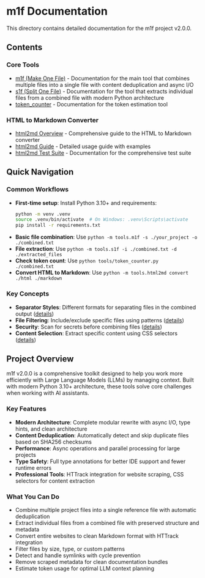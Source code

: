 # m1f Documentation

This directory contains detailed documentation for the m1f project v2.0.0.

## Contents

### Core Tools

- [m1f (Make One File)](./m1f.md) - Documentation for the main tool that
  combines multiple files into a single file with content deduplication and async I/O
- [s1f (Split One File)](./s1f.md) - Documentation for the tool that extracts
  individual files from a combined file with modern Python architecture
- [token_counter](./token_counter.md) - Documentation for the token estimation
  tool

### HTML to Markdown Converter

- [html2md Overview](./html2md.md) - Comprehensive guide to the HTML to Markdown converter
- [html2md Guide](./html2md_guide.md) - Detailed usage guide with examples
- [html2md Test Suite](./html2md_test_suite.md) - Documentation for the comprehensive test suite

## Quick Navigation

### Common Workflows

- **First-time setup**: Install Python 3.10+ and requirements:
  ```bash
  python -m venv .venv
  source .venv/bin/activate  # On Windows: .venv\Scripts\activate
  pip install -r requirements.txt
  ```
- **Basic file combination**: Use
  `python -m tools.m1f -s ./your_project -o ./combined.txt`
- **File extraction**: Use
  `python -m tools.s1f -i ./combined.txt -d ./extracted_files`
- **Check token count**: Use `python tools/token_counter.py ./combined.txt`
- **Convert HTML to Markdown**: Use
  `python -m tools.html2md convert ./html ./markdown`

### Key Concepts

- **Separator Styles**: Different formats for separating files in the combined
  output ([details](./m1f.md#separator-styles))
- **File Filtering**: Include/exclude specific files using patterns
  ([details](./m1f.md#command-line-options))
- **Security**: Scan for secrets before combining files
  ([details](./m1f.md#security-check))
- **Content Selection**: Extract specific content using CSS selectors
  ([details](./html2md.md#content-selection))

## Project Overview

m1f v2.0.0 is a comprehensive toolkit designed to help you work more efficiently
with Large Language Models (LLMs) by managing context. Built with modern Python 3.10+
architecture, these tools solve core challenges when working with AI assistants.

### Key Features

- **Modern Architecture**: Complete modular rewrite with async I/O, type hints, and clean architecture
- **Content Deduplication**: Automatically detect and skip duplicate files based on SHA256 checksums
- **Performance**: Async operations and parallel processing for large projects
- **Type Safety**: Full type annotations for better IDE support and fewer runtime errors
- **Professional Tools**: HTTrack integration for website scraping, CSS selectors for content extraction

### What You Can Do

- Combine multiple project files into a single reference file with automatic deduplication
- Extract individual files from a combined file with preserved structure and metadata
- Convert entire websites to clean Markdown format with HTTrack integration
- Filter files by size, type, or custom patterns
- Detect and handle symlinks with cycle prevention
- Remove scraped metadata for clean documentation bundles
- Estimate token usage for optimal LLM context planning
